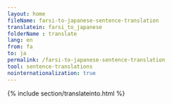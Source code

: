 ```yaml
---
layout: home
fileName: farsi-to-japanese-sentence-translation
translatein: farsi_to_japanese
folderName : translate
lang: en
from: fa
to: ja
permalink: /farsi-to-japanese-sentence-translation
tool: sentence-translations
nointernationalization: true
---
```

{% include section/translateinto.html %}
